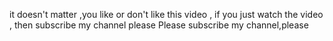 it doesn't matter ,you like or don't like this video , if you just watch the video , then subscribe my channel please
Please subscribe my channel,please

